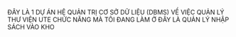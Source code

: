 ĐÂY LÀ 1 DỰ ÁN HỆ QUẢN TRỊ CƠ SỞ DỮ LIỆU (DBMS) VỀ VIỆC QUẢN LÝ THƯ VIỆN UTE
CHỨC NĂNG MÀ TÔI ĐANG LÀM Ở ĐÂY LÀ QUẢN LÝ NHẬP SÁCH VÀO KHO
